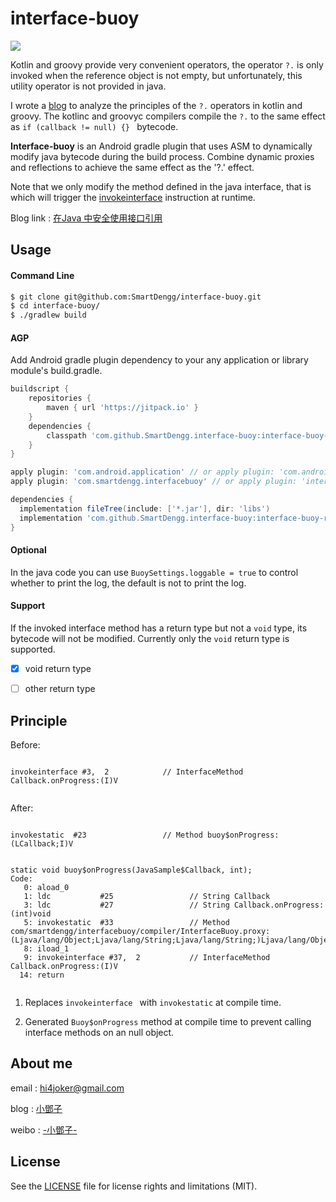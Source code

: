 # interface-buoy

[![](https://jitpack.io/v/SmartDengg/interface-buoy.svg)](https://jitpack.io/#SmartDengg/interface-buoy)

Kotlin and groovy provide very convenient operators, the operator `?.` is only invoked when the reference object is not empty, but unfortunately, this utility operator is not provided in java.

I wrote a [blog](https://www.jianshu.com/p/151023036adf) to analyze the principles of the `?.` operators in kotlin and groovy. The kotlinc and groovyc compilers compile the `?.` to the same effect as `if (callback != null) {} ` bytecode.

**Interface-buoy** is an Android gradle plugin that uses ASM to dynamically modify java bytecode during the build process. Combine dynamic proxies and reflections to achieve the same effect as the '?.' effect.

Note that we only modify the method defined in the java interface, that is which will trigger the [invokeinterface](https://cs.au.dk/~mis/dOvs/jvmspec/ref--32.html) instruction at runtime.


Blog link : [在Java 中安全使用接口引用](https://www.jianshu.com/p/151023036adf)

## Usage

#### Command Line

```bash
$ git clone git@github.com:SmartDengg/interface-buoy.git
$ cd interface-buoy/
$ ./gradlew build
```


#### AGP

Add Android gradle plugin dependency to your any application or library module's build.gradle.


```groovy
buildscript {
    repositories {
        maven { url 'https://jitpack.io' }
    }
    dependencies {
        classpath 'com.github.SmartDengg.interface-buoy:interface-buoy-gradle:1.1.0'
    }
}

apply plugin: 'com.android.application' // or apply plugin: 'com.android.library'
apply plugin: 'com.smartdengg.interfacebuoy' // or apply plugin: 'interfacebuoy'

dependencies {
  implementation fileTree(include: ['*.jar'], dir: 'libs')
  implementation 'com.github.SmartDengg.interface-buoy:interface-buoy-runtime:1.1.0'
}

```

#### Optional

In the java code you can use `BuoySettings.loggable = true` to control whether to print the log, the default is not to print the log.


#### Support

If the invoked interface method has a return type but not a `void` type, its bytecode will not be modified. Currently only the `void` return type is supported.

- [x] void return type
- [ ] other return type


## Principle

Before:



```

invokeinterface #3,  2            // InterfaceMethod Callback.onProgress:(I)V


```


After:


```

invokestatic  #23                 // Method buoy$onProgress:(LCallback;I)V


static void buoy$onProgress(JavaSample$Callback, int);
Code:
   0: aload_0
   1: ldc           #25                 // String Callback
   3: ldc           #27                 // String Callback.onProgress:(int)void
   5: invokestatic  #33                 // Method com/smartdengg/interfacebuoy/compiler/InterfaceBuoy.proxy:(Ljava/lang/Object;Ljava/lang/String;Ljava/lang/String;)Ljava/lang/Object;
   8: iload_1
   9: invokeinterface #37,  2           // InterfaceMethod Callback.onProgress:(I)V
  14: return


```

1. Replaces `invokeinterface ` with `invokestatic` at compile time.

2. Generated `Buoy$onProgress` method at compile time to prevent calling interface methods on an null object.


## About me

email : hi4joker@gmail.com

blog  : [小鄧子](https://www.jianshu.com/u/df40282480b4)

weibo : [-小鄧子-](https://weibo.com/5367097592/profile?topnav=1&wvr=6)


## License

See the [LICENSE](LICENSE) file for license rights and limitations (MIT).
